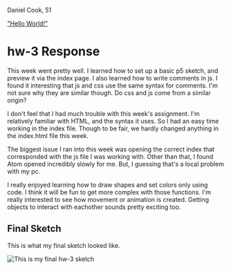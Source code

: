 Daniel Cook, 51

["Hello World!"](https://danandcook.github.io/120-work/hw-3/)

# hw-3 Response

This week went pretty well.
I learned how to set up a basic p5 sketch, and preview it via the index page. I also learned how to write comments in js. I found it interesting that js and css use the same syntax for comments. I'm not sure why they are similar though. Do css and js come from a similar origin?

I don't feel that I had much trouble with this week's assignment. I'm relatively familiar with HTML, and the syntax it uses. So I had an easy time working in the index file. Though to be fair, we hardly changed anything in the index.html file this week.

The biggest issue I ran into this week was opening the correct index that corresponded with the js file I was working with. Other than that, I found Atom opened incredibly slowly for me. But, I guessing that's a local problem with my pc.

I really enjoyed learning how to draw shapes and set colors only using code. I think it will be fun to get more complex with those functions. I'm really interested to see how movement or animation is created. Getting objects to interact with eachother sounds pretty exciting too.

## Final Sketch

This is what my final sketch looked like.

![This is my final hw-3 sketch](https://github.com/danandcook/120-work/tree/master/hw-3/images/hw-3_image.jpg)
